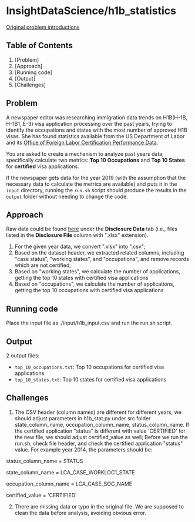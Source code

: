 # InsightDataScience/h1b_statistics

[Original problem introductions](https://github.com/InsightDataScience/h1b_statistics)

## Table of Contents
1. [Problem]
2. [Approach]
3. [Running code]
4. [Output]
5. [Challenges]


## Problem

A newspaper editor was researching immigration data trends on H1B(H-1B, H-1B1, E-3) visa application processing over the past years, trying to identify the occupations and states with the most number of approved H1B visas. She has found statistics available from the US Department of Labor and its [Office of Foreign Labor Certification Performance Data](https://www.foreignlaborcert.doleta.gov/performancedata.cfm#dis).

You are asked to create a mechanism to analyze past years data, specifically calculate two metrics: **Top 10 Occupations** and **Top 10 States** for **certified** visa applications.

If the newspaper gets data for the year 2019 (with the assumption that the necessary data to calculate the metrics are available) and puts it in the `input` directory, running the `run.sh` script should produce the results in the `output` folder without needing to change the code.

## Approach

Raw data could be found [here](https://www.foreignlaborcert.doleta.gov/performancedata.cfm) under the __Disclosure Data__ tab (i.e., files listed in the __Disclosure File__ column with ".xlsx" extension).
1. For the given year data, we convert ".xlsx" into ".csv";
2. Based on the dataset header, we extracted related columns, including "case status", "working states", and "occupations", and remove records which are not certified;
3. Based on "working states", we calculate the number of applications, getting the top 10 states with certified visa applications
4. Based on "occupations", we calculate the number of applications, getting the top 10 occupations with certified visa applications

## Running code

Place the input file as ./input/h1b_input.csv and run the run.sh script.


## Output 
2 output files:
* `top_10_occupations.txt`: Top 10 occupations for certified visa applications
* `top_10_states.txt`: Top 10 states for certified visa applications

## Challenges

1. The CSV header (column names) are different for different years, we should adjust parameters in h1b_stat.py under src folder state_column_name, occupation_column_name, status_column_name. If the certified application "status" is different with value 'CERTIFIED' for the new file, we should adjust certified_value as well; Before we run the run.sh, check file header, and check the certified application "status" value. For example year 2014, the parameters should be:

status_column_name = STATUS

state_column_name = LCA_CASE_WORKLOC1_STATE

occupation_column_name = LCA_CASE_SOC_NAME

certified_value = 'CERTIFIED'

2. There are missing data or typo in the original file. We are supposed to clean the data before analysis, avoiding obvious error.



